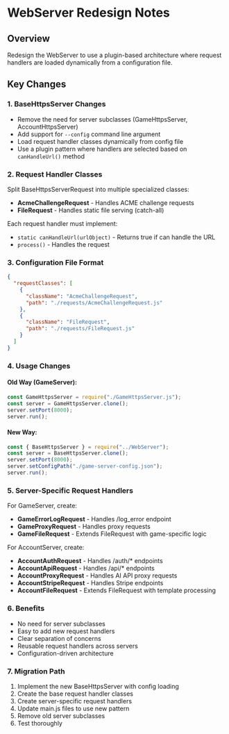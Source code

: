 # WebServer Redesign Notes

## Overview
Redesign the WebServer to use a plugin-based architecture where request handlers are loaded dynamically from a configuration file.

## Key Changes

### 1. BaseHttpsServer Changes
- Remove the need for server subclasses (GameHttpsServer, AccountHttpsServer)
- Add support for `--config` command line argument
- Load request handler classes dynamically from config file
- Use a plugin pattern where handlers are selected based on `canHandleUrl()` method

### 2. Request Handler Classes
Split BaseHttpsServerRequest into multiple specialized classes:
- **AcmeChallengeRequest** - Handles ACME challenge requests
- **FileRequest** - Handles static file serving (catch-all)

Each request handler must implement:
- `static canHandleUrl(urlObject)` - Returns true if can handle the URL
- `process()` - Handles the request

### 3. Configuration File Format
```json
{
  "requestClasses": [
    {
      "className": "AcmeChallengeRequest",
      "path": "./requests/AcmeChallengeRequest.js"
    },
    {
      "className": "FileRequest",
      "path": "./requests/FileRequest.js"
    }
  ]
}
```

### 4. Usage Changes

#### Old Way (GameServer):
```javascript
const GameHttpsServer = require("./GameHttpsServer.js");
const server = GameHttpsServer.clone();
server.setPort(8000);
server.run();
```

#### New Way:
```javascript
const { BaseHttpsServer } = require("../WebServer");
const server = BaseHttpsServer.clone();
server.setPort(8000);
server.setConfigPath("./game-server-config.json");
server.run();
```

### 5. Server-Specific Request Handlers

For GameServer, create:
- **GameErrorLogRequest** - Handles /log_error endpoint
- **GameProxyRequest** - Handles proxy requests
- **GameFileRequest** - Extends FileRequest with game-specific logic

For AccountServer, create:
- **AccountAuthRequest** - Handles /auth/* endpoints
- **AccountApiRequest** - Handles /api/* endpoints
- **AccountProxyRequest** - Handles AI API proxy requests
- **AccountStripeRequest** - Handles Stripe endpoints
- **AccountFileRequest** - Extends FileRequest with template processing

### 6. Benefits
- No need for server subclasses
- Easy to add new request handlers
- Clear separation of concerns
- Reusable request handlers across servers
- Configuration-driven architecture

### 7. Migration Path
1. Implement the new BaseHttpsServer with config loading
2. Create the base request handler classes
3. Create server-specific request handlers
4. Update main.js files to use new pattern
5. Remove old server subclasses
6. Test thoroughly